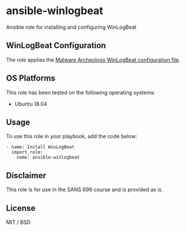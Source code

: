 # ansible-winlogbeat

Ansible role for installing and configuring WinLogBeat

## WinLogBeat Configuration

The role applies the [Malware Archeology WinLogBeat configuration file](https://www.malwarearchaeology.com/s/winlogbeat-8e78.yml).

## OS Platforms

This role has been tested on the following operating systems:

- Ubuntu 18.04

## Usage

To use this role in your playbook, add the code below:

```
- name: Install WinLogBeat
  import_role:
    name: ansible-winlogbeat
```

## Disclaimer

This role is for use in the SANS 699 course and is provided as is.

## License

MIT / BSD